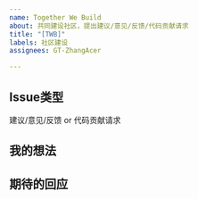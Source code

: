 ```yaml
---
name: Together We Build
about: 共同建设社区，提出建议/意见/反馈/代码贡献请求
title: "[TWB]"
labels: 社区建设
assignees: GT-ZhangAcer

---
```


## Issue类型
建议/意见/反馈 or 代码贡献请求

## 我的想法

## 期待的回应
